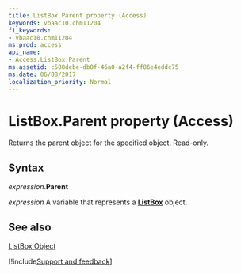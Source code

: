 ```yaml
---
title: ListBox.Parent property (Access)
keywords: vbaac10.chm11204
f1_keywords:
- vbaac10.chm11204
ms.prod: access
api_name:
- Access.ListBox.Parent
ms.assetid: c588debe-db0f-46a0-a2f4-ff86e4eddc75
ms.date: 06/08/2017
localization_priority: Normal
---
```



# ListBox.Parent property (Access)

Returns the parent object for the specified object. Read-only.


## Syntax

_expression_.**Parent**

_expression_ A variable that represents a **[ListBox](Access.ListBox.md)** object.


## See also


[ListBox Object](Access.ListBox.md)

[!include[Support and feedback](~/includes/feedback-boilerplate.md)]